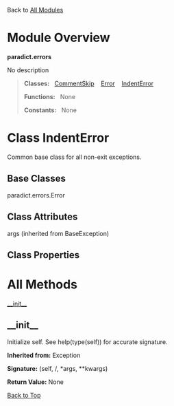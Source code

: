 Back to [All Modules](https://github.com/pyrustic/paradict/blob/master/docs/modules/README.md#readme)

# Module Overview

**paradict.errors**
 
No description

> **Classes:** &nbsp; [CommentSkip](https://github.com/pyrustic/paradict/blob/master/docs/modules/content/paradict.errors/content/classes/CommentSkip.md#class-commentskip) &nbsp;&nbsp; [Error](https://github.com/pyrustic/paradict/blob/master/docs/modules/content/paradict.errors/content/classes/Error.md#class-error) &nbsp;&nbsp; [IndentError](https://github.com/pyrustic/paradict/blob/master/docs/modules/content/paradict.errors/content/classes/IndentError.md#class-indenterror)
>
> **Functions:** &nbsp; None
>
> **Constants:** &nbsp; None

# Class IndentError
Common base class for all non-exit exceptions.

## Base Classes
paradict.errors.Error

## Class Attributes
args (inherited from BaseException)

## Class Properties


# All Methods
[\_\_init\_\_](#__init__)

## \_\_init\_\_
Initialize self.  See help(type(self)) for accurate signature.

**Inherited from:** Exception

**Signature:** (self, /, \*args, \*\*kwargs)





**Return Value:** None

[Back to Top](#module-overview)



